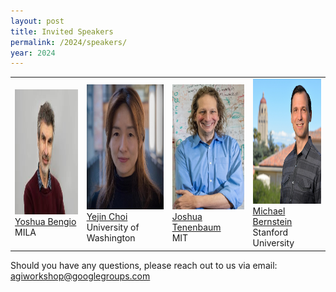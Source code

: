 ```yaml
---
layout: post
title: Invited Speakers
permalink: /2024/speakers/
year: 2024
---
```


<table>
  <tr>
    <td> 
      <img src="/images/people/YoshuaBengio.jpg?raw=true" alt="1" width=150px height=200px><br/>
      <a href="https://yoshuabengio.org">Yoshua Bengio</a><br/>
      MILA
    </td>
    <td> 
      <img src="/images/people/YejinChoi.jpg?raw=true" alt="1" width=150px height=200px><br/>
      <a href="https://homes.cs.washington.edu/~yejin/">Yejin Choi</a><br/>
      University of Washington
    </td>
    <td> 
      <img src="/images/people/JoshuaTenenbaum.jpg?raw=true" alt="1" width=150px height=200px><br/>
      <a href="https://web.mit.edu/cocosci/josh.html">Joshua Tenenbaum</a><br/>
      MIT
    </td>
    <td> 
      <img src="/images/people/MichaelBernstein.jpg?raw=true" alt="1" width=150px height=200px><br/>
      <a href="https://profiles.stanford.edu/michael-bernstein">Michael Bernstein</a><br/>
      Stanford University
    </td>
  </tr>  
</table>


Should you have any questions, please reach out to us via email:<br>
[agiworkshop@googlegroups.com](mailto:agiworkshop@googlegroups.com)
